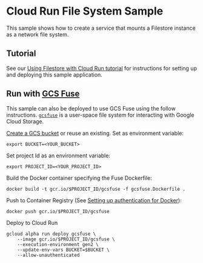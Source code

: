 # Cloud Run File System Sample

This sample shows how to create a service that mounts a Filestore
instance as a network file system.

## Tutorial
See our [Using Filestore with Cloud Run tutorial](https://cloud.google.com/run/docs/tutorials/network-filesystems) for instructions for setting up and deploying this sample application.

## Run with [GCS Fuse][fuse]
This sample can also be deployed to use GCS Fuse using the follow instructions. [`gcsfuse`][git] is a user-space file system for interacting with Google Cloud Storage.

[Create a GCS bucket][create] or reuse an existing. Set as environment variable:
```
export BUCKET=<YOUR_BUCKET>
```

Set project Id as an environment variable:
```
export PROJECT_ID=<YOUR_PROJECT_ID>
```

Build the Docker container specifying the Fuse Dockerfile:
```
docker build -t gcr.io/$PROJECT_ID/gcsfuse -f gcsfuse.Dockerfile .
```

Push to Container Registry (See [Setting up authentication for Docker][auth]):
```
docker push gcr.io/$PROJECT_ID/gcsfuse
```

Deploy to Cloud Run
```
gcloud alpha run deploy gcsfuse \
    --image gcr.io/$PROJECT_ID/gcsfuse \
    --execution-environment gen2 \
    --update-env-vars BUCKET=$BUCKET \
    --allow-unauthenticated
```

[create]: https://cloud.google.com/storage/docs/creating-buckets
[fuse]: https://cloud.google.com/storage/docs/gcs-fuse
[git]: https://github.com/GoogleCloudPlatform/gcsfuse
[auth]: https://cloud.google.com/artifact-registry/docs/docker/authentication